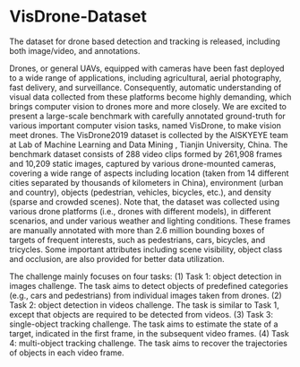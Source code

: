 # VisDrone-Dataset
The dataset for drone based detection and tracking is released, including both image/video, and annotations. 

Drones, or general UAVs, equipped with cameras have been fast deployed to a wide range of applications, including agricultural, aerial photography, fast delivery, and surveillance. Consequently, automatic understanding of visual data collected from these platforms become highly demanding, which brings computer vision to drones more and more closely. We are excited to present a large-scale benchmark with carefully annotated ground-truth for various important computer vision tasks, named VisDrone, to make vision meet drones. The VisDrone2019 dataset is collected by the AISKYEYE team at Lab of Machine Learning and Data Mining , Tianjin University, China. The benchmark dataset consists of 288 video clips formed by 261,908 frames and 10,209 static images, captured by various drone-mounted cameras, covering a wide range of aspects including location (taken from 14 different cities separated by thousands of kilometers in China), environment (urban and country), objects (pedestrian, vehicles, bicycles, etc.), and density (sparse and crowded scenes). Note that, the dataset was collected using various drone platforms (i.e., drones with different models), in different scenarios, and under various weather and lighting conditions. These frames are manually annotated with more than 2.6 million bounding boxes of targets of frequent interests, such as pedestrians, cars, bicycles, and tricycles. Some important attributes including scene visibility, object class and occlusion, are also provided for better data utilization.

The challenge mainly focuses on four tasks: 
(1) Task 1: object detection in images challenge. The task aims to detect objects of predefined categories (e.g., cars and pedestrians) from individual images taken from drones. 
(2) Task 2: object detection in videos challenge. The task is similar to Task 1, except that objects are required to be detected from videos.
(3) Task 3: single-object tracking challenge. The task aims to estimate the state of a target, indicated in the first frame, in the subsequent video frames.
(4) Task 4: multi-object tracking challenge. The task aims to recover the trajectories of objects in each video frame.

